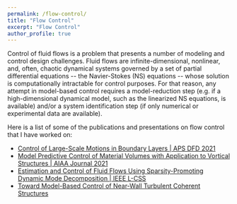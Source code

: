 ```yaml
---
permalink: /flow-control/
title: "Flow Control"
excerpt: "Flow Control"
author_profile: true
---
```


Control of fluid flows is a problem that presents a number of modeling and control design challenges. 
Fluid flows are infinite-dimensional, nonlinear, and, often, chaotic dynamical systems governed by a set of partial differential 
equations -- the Navier-Stokes (NS) equations -- whose solution is computationally intractable for control purposes. 
For that reason, any attempt in model-based control requires a model-reduction step (e.g. if a high-dimensional dynamical model, 
such as the linearized NS equations, is available) and/or a system identification step (if only numerical or experimental data are available).

Here is a list of some of the publications and presentations on flow control that I have worked on:

- [Control of Large-Scale Motions in Boundary Layers | APS DFD 2021](/publications/2021-11-19-control-of-lsms/)
- [Model Predictive Control of Material Volumes with Application to Vortical Structures | AIAA Journal 2021](/publications/2021-07-07-MPC-of-LSMs/)
- [Estimation and Control of Fluid Flows Using Sparsity-Promoting Dynamic Mode Decomposition | IEEE L-CSS](/publications/2020-08-10-sparsity-promoting-dmd-with-control/)
- [Toward Model-Based Control of Near-Wall Turbulent Coherent Structures](/publications/2020-01-05-Toward-Model-Based-Control-of-LSMs/)
